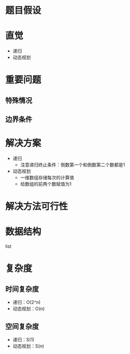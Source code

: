 # 题目假设

# 直觉
- 递归
- 动态规划
# 重要问题

## 特殊情况

## 边界条件

# 解决方案
- 递归
    - 注意递归终止条件：倒数第一个和倒数第二个数都是1
- 动态规划
    - 一维数组存储每次的计算值
    - 给数组的前两个数赋值为1

# 解决方法可行性

# 数据结构
list

# 复杂度
## 时间复杂度
- 递归：O(2^n)
- 动态规划：O(n)
## 空间复杂度
- 递归：S(1)
- 动态规划：S(n)
